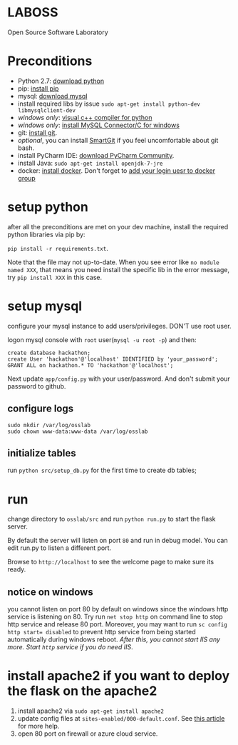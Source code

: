 LABOSS
======

Open Source Software Laboratory

# Preconditions
- Python 2.7: [download python](https://www.python.org/downloads/)
- pip: [install pip](http://pip.readthedocs.org/en/latest/installing.html)
- mysql: [download mysql](http://dev.mysql.com/downloads/)
- install required libs by issue `sudo apt-get install python-dev libmysqlclient-dev`
- *windows only*: [visual c++ compiler for python](http://www.microsoft.com/en-us/download/details.aspx?id=44266)
- *windows only*: [install MySQL Connector/C for windows](http://dev.mysql.com/downloads/connector/c/6.0.html#downloads)
- git: [install git](http://git-scm.com/downloads).
- _optional_, you can install [SmartGit]() if you feel uncomfortable about git bash.
- install PyCharm IDE: [download PyCharm Community](https://www.jetbrains.com/pycharm/download/).
- install Java: `sudo apt-get install openjdk-7-jre`
- docker: [install docker](https://docs.docker.com/installation/). Don't forget to [add your login uesr to docker group](http://askubuntu.com/questions/477551/how-can-i-use-docker-without-sudo)

# setup python
after all the preconditions are met on your dev machine, install the required python libraries via pip by:

`pip install -r requirements.txt`.

Note that the file may not up-to-date. When you see error like `no module named XXX`, that means you need install
the specific lib in the error message, try `pip install XXX` in this case.

# setup mysql
configure your mysql instance to add users/privileges. DON'T use root user.

logon mysql console with `root` user(`mysql -u root -p`) and then:

```
create database hackathon;
create User 'hackathon'@'localhost' IDENTIFIED by 'your_password';
GRANT ALL on hackathon.* TO 'hackathon'@'localhost';
```
Next update `app/config.py` with your user/password.  And don't submit your password to github.

## configure logs

```
sudo mkdir /var/log/osslab
sudo chown www-data:www-data /var/log/osslab
```

## initialize tables
run `python src/setup_db.py` for the first time to create db tables;

# run
change directory to `osslab/src` and run `python run.py` to start the flask server.

By default the server will listen on port `80` and run in debug model. You can edit run.py to listen a different port.

Browse to `http://localhost` to see the welcome page to make sure its ready.

## notice on windows
you cannot listen on port 80 by default on windows since the windows http service is listening on 80. Try run `net stop http`
on command line to stop http service and release 80 port. Moreover, you may want to run `sc config http start= disabled` to
prevent http service from being started automatically during windows reboot. _After this, you cannot start IIS any more. Start
`http` service if you do need IIS_.

# install apache2 if you want to deploy the flask on the apache2

1. install apache2 via `sudo apt-get install apache2`
2. update config files at `sites-enabled/000-default.conf`. See [this article](http://blog.163.com/sywxf_backup/blog/static/21151212520128202312687/) for more help.
3. open 80 port on firewall or azure cloud service.


